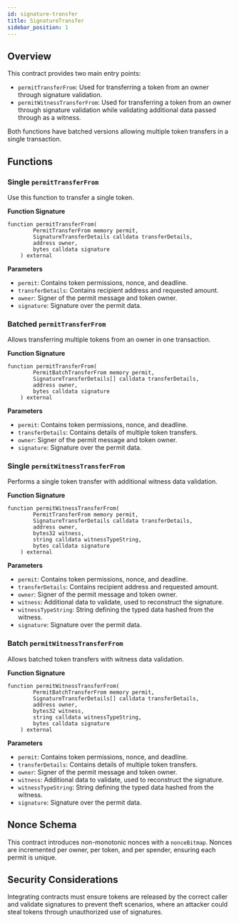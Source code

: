 ```yaml
---
id: signature-transfer
title: SignatureTransfer
sidebar_position: 1
---
```


## Overview

This contract provides two main entry points:

- `permitTransferFrom`: Used for transferring a token from an owner through signature validation.
- `permitWitnessTransferFrom`: Used for transferring a token from an owner through signature validation while validating additional data passed through as a witness.

Both functions have batched versions allowing multiple token transfers in a single transaction.

## Functions

### Single `permitTransferFrom`

Use this function to transfer a single token.

**Function Signature**

```solidity
function permitTransferFrom(
        PermitTransferFrom memory permit,
        SignatureTransferDetails calldata transferDetails,
        address owner,
        bytes calldata signature
    ) external
```

**Parameters**

- `permit`: Contains token permissions, nonce, and deadline.
- `transferDetails`: Contains recipient address and requested amount.
- `owner`: Signer of the permit message and token owner.
- `signature`: Signature over the permit data.

### Batched `permitTransferFrom`

Allows transferring multiple tokens from an owner in one transaction.

**Function Signature**

```solidity
function permitTransferFrom(
        PermitBatchTransferFrom memory permit,
        SignatureTransferDetails[] calldata transferDetails,
        address owner,
        bytes calldata signature
    ) external
```

**Parameters**

- `permit`: Contains token permissions, nonce, and deadline.
- `transferDetails`: Contains details of multiple token transfers.
- `owner`: Signer of the permit message and token owner.
- `signature`: Signature over the permit data.

### Single `permitWitnessTransferFrom`

Performs a single token transfer with additional witness data validation.

**Function Signature**

```solidity
function permitWitnessTransferFrom(
        PermitTransferFrom memory permit,
        SignatureTransferDetails calldata transferDetails,
        address owner,
        bytes32 witness,
        string calldata witnessTypeString,
        bytes calldata signature
    ) external
```

**Parameters**

- `permit`: Contains token permissions, nonce, and deadline.
- `transferDetails`: Contains recipient address and requested amount.
- `owner`: Signer of the permit message and token owner.
- `witness`: Additional data to validate, used to reconstruct the signature.
- `witnessTypeString`: String defining the typed data hashed from the witness.
- `signature`: Signature over the permit data.

### Batch `permitWitnessTransferFrom`

Allows batched token transfers with witness data validation.

**Function Signature**

```solidity
function permitWitnessTransferFrom(
        PermitBatchTransferFrom memory permit,
        SignatureTransferDetails[] calldata transferDetails,
        address owner,
        bytes32 witness,
        string calldata witnessTypeString,
        bytes calldata signature
    ) external
```

**Parameters**

- `permit`: Contains token permissions, nonce, and deadline.
- `transferDetails`: Contains details of multiple token transfers.
- `owner`: Signer of the permit message and token owner.
- `witness`: Additional data to validate, used to reconstruct the signature.
- `witnessTypeString`: String defining the typed data hashed from the witness.
- `signature`: Signature over the permit data.

## Nonce Schema

This contract introduces non-monotonic nonces with a `nonceBitmap`. Nonces are incremented per owner, per token, and per spender, ensuring each permit is unique.

## Security Considerations

Integrating contracts must ensure tokens are released by the correct caller and validate signatures to prevent theft scenarios, where an attacker could steal tokens through unauthorized use of signatures.
